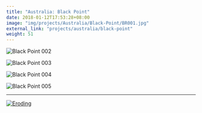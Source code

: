 ```yaml
---
title: "Australia: Black Point"
date: 2018-01-12T17:53:28+08:00
image: "img/projects/Australia/Black-Point/BR001.jpg"
external_link: "projects/australia/black-point"
weight: 51
---
```


![Black Point 002](img/projects/Australia/Black-Point/BR002.jpg)

![Black Point 003](img/projects/Australia/Black-Point/BR003.jpg)

![Black Point 004](img/projects/Australia/Black-Point/BR004.jpg)

![Black Point 005](img/projects/Australia/Black-Point/BR005.jpg)

***

[![Eroding](img/projects/Australia/Black-Point/CMI-eroding.png)](http://creation.com/eroding-ages)

